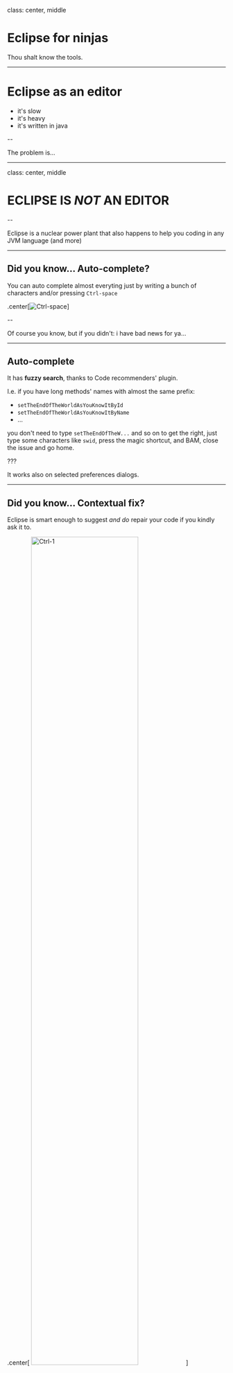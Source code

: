 class: center, middle

# Eclipse for ninjas

Thou shalt know the tools.

---

# Eclipse as an editor

- it's slow
- it's heavy
- it's written in java

--

The problem is...

---
class: center, middle

# ECLIPSE IS *NOT* AN EDITOR

--

Eclipse is a nuclear power plant that also happens to help you coding in any JVM language (and more)

---

## Did you know... Auto-complete?

You can auto complete almost everyting just by writing a bunch of characters and/or pressing `Ctrl-space`

.center[![Ctrl-space](img/ctrl-space.gif)]

--

Of course you know, but if you didn't: i have bad news for ya...

---
## Auto-complete


It has **fuzzy search**, thanks to Code recommenders' plugin.

I.e. if you have long methods' names with almost the same prefix:

- `setTheEndOfTheWorldAsYouKnowItById`
- `setTheEndOfTheWorldAsYouKnowItByName`
- ...

you don't need to type  `setTheEndOfTheW...` and so on to get the right, just type some characters like `swid`, press the magic shortcut, and BAM, close the issue and go home.

???

It works also on selected preferences dialogs.

---
## Did you know... Contextual fix?

Eclipse is smart enough to suggest _and do_ repair your code if you kindly ask it to.

.center[
  <img src="img/ctrl-1.gif" alt="Ctrl-1" style="width: 70%;"/>
]

No more catching the tooltip mouse clicking... just press `Ctrl-1` and off to the next bug...

---
## Did you know... Quick assist?

Shortcut: `Ctrl-2 (wait) {F,L,M,R}`

This shortcut can do a lot of things:

- assign an object to a variable
- assign an object to a field
- extract a method from selected lines
- rename a piece of code (variable, field, method, class, ...)

Some of these are so common they have their own shortcut, but this shortcut shows a tooltip suggesting the next button you should tap ;)


---
## Alternative shortcuts for quick assist

- You can rename by using `Alt-Shift-R`.
- You can assign an object to a variable with `Alt-Shift-L`
- You can extract a method from selected lines with `Alt-Shift-M`
- There's a way to promote a variable to a field via the refactor menu, see next slides...

---
## Did you know... Quick navigation?

Press `Ctrl-3`, type the name of dialogs, files, perspectives, etc.. and BAM, you reach it!

.center[
<img src="img/ctrl-3.png" alt="Ctrl-3" style="width: 50%;"/>]

---
## Did you know... tests?

You hate tests, right?

--

No you don't, because you are a very good person.

Here's a way to create a test method:

You type `test`, press `Ctrl-space`, `Enter`, type the name of the test, and code it.

???

Because it should not be hard to write a test: eclipse knows it, and happily helps you.

---
class: center, middle

<img src="img/test.gif" alt="test" style="width: 100%;"/>

*CAN YOU SEE IT NOW???*

---
## Did you know... _running_ tests?

So you have test and a happy mouse to click `Run`.

--

No, you don't: you press `Alt-shift-X T` because you're faster than light.

Eclipse is also smart enough to run either the full test class, in general, or the single test if you select the current method name.

---
## Did you know... _debugging_ and running other things?

There are shortcuts to:

- debug tests: `Alt-shift-D T`
- run main methods: `Alt-shift-X J`
- debug main methods: `Alt-shift-D J`

--

Do you really (tm) need a main method or is it just an excuse for not writing a test?

--

But the real deal is launching test coverage with `Alt-shift-E T` directly from the tests.

---
## Did you know... opening things?

You can open files from everywhere:

- Types using `Ctrl-shift-T`
- Generic files using `Ctrl-shift-R`

These dialogs let you type parts of the file/path/package and open it in edit mode.

They do not support fuzzy search (yet), but accept `*` wildcards.


---
## Did you know... refactor and source menus?

.left-column[
Refactor `Alt-shift-R`
![refactor](img/refactor.png)
]

--

.right-column[
Source `Alt-shift-S`
![source](img/source.png)
]

---
class: center, middle

Of course you don't need half of source menu, because you have immutable beans and use libraries such as [immutables](https://immutables.github.io/), right?

---
## Did you know... code navigation?

If you are on a new codebase:

- navigate to declaration/implementation of a method via `F3`
- find the type hierarchy of a class via `F4`
- list/navigate to methods using `Ctrl-O`
- search-as-you-type in the file via `Ctrl-J`
- go to line with `Ctrl-L`
- go to previously edited line/file with `Alt-left` or `Alt-right`
- go to method calls of a method: `Ctrl-alt-H`
- find occurrences of a string with `Ctrl-alt-G`



---
class:center, middle
# And also...the mighty...

DELETE LINES

with `Ctrl-D`

--

Which in IntelliJ IDEA is of course "duplicate lines".

---
class:center, middle
# Useful plugins

---
# Useful plugins: code recommenders

This is default from Eclipse Mars onwards:

It provides:

- fuzzy method name search in auto complete mode.
  E.g.: type `var` to get `getVar` and `setVar` suggested
- most frequently used method suggestion
- automatic code snippet suggestion (if enabled)

---
# Useful plugins: EGit

Again default from Eclipse Mars.

Provides git support in Eclipse.

--

It supports git flow branching model!

---
#Useful plugins: JBoss studio

Recommended for Java EE development in general, not limited to RedHat application server.

It provides:

- server integration within IDE
- CDI support
  + bean.xml parsing and modeling
  + producers discovery
  + scoped bean avoid
- JaxRs support and code validation
- Arquillian support

---
class: center, middle

# Dialogs you may have never heard about

---
# Dialogs: Tasks

It mantains a list of TODOs and other configurable markers all in one place.

Never miss a TODO again.

--

Please put date & name in your TODOs

---
# Dialogs: Display

This dialog is active in debuggings session.

It is a scratchpad that works within the current debug context.

You can:
- write some code & run it in the current context
- reference context's variables
- force a return of the current method with `Alt-Shift-F`

---
class: center, middle

# Miscellaneous

---
# Miscellaneous: Favorite classes

You can put your most favorite classes in this preference part: Eclipse will cache their methods and you can reference them without importing them before.

--

E.g.: if you use EasyMock often, you can add `org.easymock.EasyMock` to the preferences, and now you just need to type `createMock`: Eclipse will statically import the EasyMock method and you just need to `Ctrl-space` your way in the test.

--

Pro tip: use it for java 8 `Collectors` class, for assertj's `Assertions`, and for `EasyMock` for maximum productivity boost.

---
# Miscellaneous: Templates

You can create context-sensitive snippets and have the IDE type them for you.

--

E.g.

- Find yourself writing the TODOs in a particular way? Save it as a template!
- All your classes have a special method you always write? Another template!
- All your logs have the method name as first part? Template!!!

--

You'll wish to just `Ctrl-space` your life....

---

class: center, middle

# Questions

---

# Links

- EGit <a href="https://wiki.eclipse.org/EGit/User_Guide%23Enabling_Gitflow_for_a_repository">git flow</a>
- Eclipse [official wiki](https://wiki.eclipse.org)
- Not-so-jug [eclipse wiki](https://github.com/notsojug/jug-material/wiki/Eclipse)
